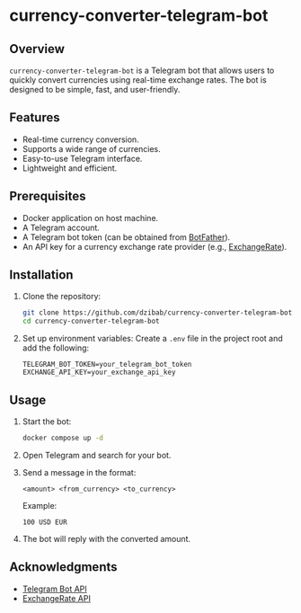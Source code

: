# currency-converter-telegram-bot

## Overview

`currency-converter-telegram-bot` is a Telegram bot that allows users to quickly convert currencies using real-time exchange rates. The bot is designed to be simple, fast, and user-friendly.

## Features

- Real-time currency conversion.
- Supports a wide range of currencies.
- Easy-to-use Telegram interface.
- Lightweight and efficient.

## Prerequisites

- Docker application on host machine.
- A Telegram account.
- A Telegram bot token (can be obtained from [BotFather](https://core.telegram.org/bots#botfather)).
- An API key for a currency exchange rate provider (e.g., [ExchangeRate](https://exchangerate.host/)).

## Installation

1. Clone the repository:
    ```bash
    git clone https://github.com/dzibab/currency-converter-telegram-bot.git
    cd currency-converter-telegram-bot
    ```

2. Set up environment variables:
    Create a `.env` file in the project root and add the following:
    ```env
    TELEGRAM_BOT_TOKEN=your_telegram_bot_token
    EXCHANGE_API_KEY=your_exchange_api_key
    ```

## Usage

1. Start the bot:
    ```bash
    docker compose up -d
    ```

2. Open Telegram and search for your bot.

3. Send a message in the format:
    ```
    <amount> <from_currency> <to_currency>
    ```
    Example:
    ```
    100 USD EUR
    ```

4. The bot will reply with the converted amount.

## Acknowledgments

- [Telegram Bot API](https://core.telegram.org/bots/api)
- [ExchangeRate API](https://exchangerate.host/)